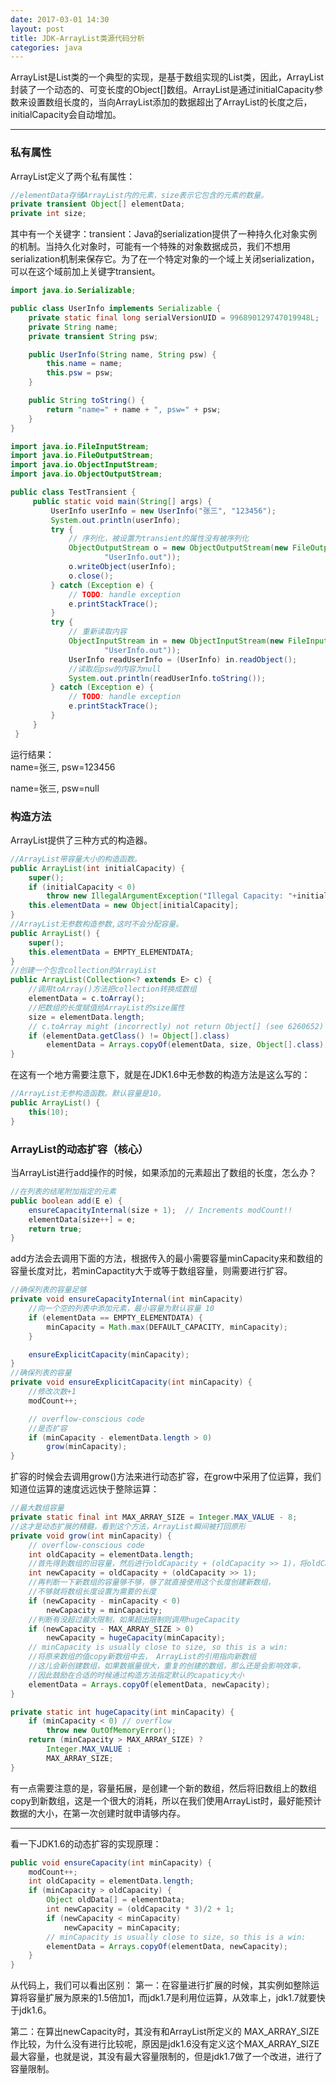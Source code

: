 ```yaml
---
date: 2017-03-01 14:30
layout: post
title: JDK-ArrayList类源代码分析
categories: java
---
```

ArrayList是List类的一个典型的实现，是基于数组实现的List类，因此，ArrayList封装了一个动态的、可变长度的Object[]数组。ArrayList是通过initialCapacity参数来设置数组长度的，当向ArrayList添加的数据超出了ArrayList的长度之后，initialCapacity会自动增加。  

***  

### 私有属性
ArrayList定义了两个私有属性：  
```java
//elementData存储ArrayList内的元素，size表示它包含的元素的数量。
private transient Object[] elementData;
private int size;
```
其中有一个关键字：transient：Java的serialization提供了一种持久化对象实例的机制。当持久化对象时，可能有一个特殊的对象数据成员，我们不想用serialization机制来保存它。为了在一个特定对象的一个域上关闭serialization，可以在这个域前加上关键字transient。  
```java
import java.io.Serializable;

public class UserInfo implements Serializable {
	private static final long serialVersionUID = 996890129747019948L;
	private String name;
	private transient String psw;

	public UserInfo(String name, String psw) {
		this.name = name;
		this.psw = psw;
	}

	public String toString() {
		return "name=" + name + ", psw=" + psw;
	}
}

import java.io.FileInputStream;
import java.io.FileOutputStream;
import java.io.ObjectInputStream;
import java.io.ObjectOutputStream;

public class TestTransient {  
     public static void main(String[] args) {  
         UserInfo userInfo = new UserInfo("张三", "123456");  
         System.out.println(userInfo);  
         try {  
             // 序列化，被设置为transient的属性没有被序列化  
             ObjectOutputStream o = new ObjectOutputStream(new FileOutputStream(  
                     "UserInfo.out"));  
             o.writeObject(userInfo);  
             o.close();  
         } catch (Exception e) {  
             // TODO: handle exception  
             e.printStackTrace();  
         }  
         try {  
             // 重新读取内容  
             ObjectInputStream in = new ObjectInputStream(new FileInputStream(  
                     "UserInfo.out"));  
             UserInfo readUserInfo = (UserInfo) in.readObject();  
             //读取后psw的内容为null  
             System.out.println(readUserInfo.toString());  
         } catch (Exception e) {  
             // TODO: handle exception  
             e.printStackTrace();  
         }  
     }  
 }
```
运行结果：  
name=张三, psw=123456  

name=张三, psw=null

### 构造方法
ArrayList提供了三种方式的构造器。
```java
//ArrayList带容量大小的构造函数。
public ArrayList(int initialCapacity) {
    super();
    if (initialCapacity < 0)
        throw new IllegalArgumentException("Illegal Capacity: "+initialCapacity);
    this.elementData = new Object[initialCapacity];
}
//ArrayList无参数构造参数,这时不会分配容量。
public ArrayList() {
    super();
    this.elementData = EMPTY_ELEMENTDATA;
}
//创建一个包含collection的ArrayList
public ArrayList(Collection<? extends E> c) {
	//调用toArray()方法把collection转换成数组
    elementData = c.toArray();
    //把数组的长度赋值给ArrayList的size属性
    size = elementData.length;
    // c.toArray might (incorrectly) not return Object[] (see 6260652)
    if (elementData.getClass() != Object[].class)
        elementData = Arrays.copyOf(elementData, size, Object[].class);
}
```
在这有一个地方需要注意下，就是在JDK1.6中无参数的构造方法是这么写的：
```java
//ArrayList无参构造函数。默认容量是10。
public ArrayList() {
    this(10);
}
```
### ArrayList的动态扩容（核心）
当ArrayList进行add操作的时候，如果添加的元素超出了数组的长度，怎么办？
```java
//在列表的结尾附加指定的元素
public boolean add(E e) {
    ensureCapacityInternal(size + 1);  // Increments modCount!!
    elementData[size++] = e;
    return true;
}
```
add方法会去调用下面的方法，根据传入的最小需要容量minCapacity来和数组的容量长度对比，若minCapactity大于或等于数组容量，则需要进行扩容。
```java
//确保列表的容量足够
private void ensureCapacityInternal(int minCapacity)
	//向一个空的列表中添加元素，最小容量为默认容量 10
    if (elementData == EMPTY_ELEMENTDATA) {
        minCapacity = Math.max(DEFAULT_CAPACITY, minCapacity);
    }

    ensureExplicitCapacity(minCapacity);
}
//确保列表的容量
private void ensureExplicitCapacity(int minCapacity) {
	//修改次数+1
    modCount++;

    // overflow-conscious code
    //是否扩容
    if (minCapacity - elementData.length > 0)
        grow(minCapacity);
}
```
扩容的时候会去调用grow()方法来进行动态扩容，在grow中采用了位运算，我们知道位运算的速度远远快于整除运算：
```java
//最大数组容量
private static final int MAX_ARRAY_SIZE = Integer.MAX_VALUE - 8;
//这才是动态扩展的精髓，看到这个方法，ArrayList瞬间被打回原形
private void grow(int minCapacity) {
    // overflow-conscious code
    int oldCapacity = elementData.length;
    //首先得到数组的旧容量，然后进行oldCapacity + (oldCapacity >> 1)，将oldCapacity 右移一位，其效果相当于oldCapacity /2，整句的结果就是设置新数组的容量扩展为原来数组的1.5倍
    int newCapacity = oldCapacity + (oldCapacity >> 1);
    //再判断一下新数组的容量够不够，够了就直接使用这个长度创建新数组， 
    //不够就将数组长度设置为需要的长度
    if (newCapacity - minCapacity < 0)
        newCapacity = minCapacity;
    //判断有没超过最大限制，如果超出限制则调用hugeCapacity
    if (newCapacity - MAX_ARRAY_SIZE > 0)
        newCapacity = hugeCapacity(minCapacity);
    // minCapacity is usually close to size, so this is a win:
    //将原来数组的值copy新数组中去， ArrayList的引用指向新数组
    //这儿会新创建数组，如果数据量很大，重复的创建的数组，那么还是会影响效率，
    //因此鼓励在合适的时候通过构造方法指定默认的capaticy大小
    elementData = Arrays.copyOf(elementData, newCapacity);
}

private static int hugeCapacity(int minCapacity) {
    if (minCapacity < 0) // overflow
        throw new OutOfMemoryError();
    return (minCapacity > MAX_ARRAY_SIZE) ?
        Integer.MAX_VALUE :
        MAX_ARRAY_SIZE;
}
```
有一点需要注意的是，容量拓展，是创建一个新的数组，然后将旧数组上的数组copy到新数组，这是一个很大的消耗，所以在我们使用ArrayList时，最好能预计数据的大小，在第一次创建时就申请够内存。  

***  

看一下JDK1.6的动态扩容的实现原理：
```java
public void ensureCapacity(int minCapacity) {
    modCount++;
    int oldCapacity = elementData.length;
    if (minCapacity > oldCapacity) {
        Object oldData[] = elementData;
        int newCapacity = (oldCapacity * 3)/2 + 1;
        if (newCapacity < minCapacity)
            newCapacity = minCapacity;
        // minCapacity is usually close to size, so this is a win:
        elementData = Arrays.copyOf(elementData, newCapacity);
    }
}
```
从代码上，我们可以看出区别： 
第一：在容量进行扩展的时候，其实例如整除运算将容量扩展为原来的1.5倍加1，而jdk1.7是利用位运算，从效率上，jdk1.7就要快于jdk1.6。 

第二：在算出newCapacity时，其没有和ArrayList所定义的
MAX_ARRAY_SIZE作比较，为什么没有进行比较呢，原因是jdk1.6没有定义这个MAX_ARRAY_SIZE
最大容量，也就是说，其没有最大容量限制的，但是jdk1.7做了一个改进，进行了容量限制。